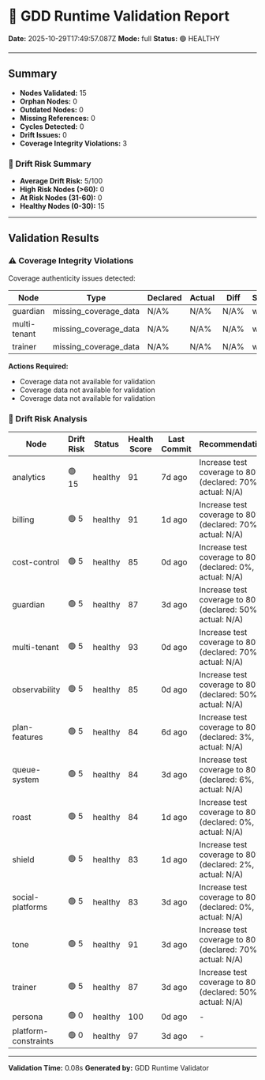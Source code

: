 # 🧩 GDD Runtime Validation Report

**Date:** 2025-10-29T17:49:57.087Z
**Mode:** full
**Status:** 🟢 HEALTHY

---

## Summary

- **Nodes Validated:** 15
- **Orphan Nodes:** 0
- **Outdated Nodes:** 0
- **Missing References:** 0
- **Cycles Detected:** 0
- **Drift Issues:** 0
- **Coverage Integrity Violations:** 3

### 🔮 Drift Risk Summary

- **Average Drift Risk:** 5/100
- **High Risk Nodes (>60):** 0
- **At Risk Nodes (31-60):** 0
- **Healthy Nodes (0-30):** 15

---

## Validation Results

### ⚠️ Coverage Integrity Violations

Coverage authenticity issues detected:

| Node | Type | Declared | Actual | Diff | Severity |
|------|------|----------|--------|------|----------|
| guardian | missing_coverage_data | N/A% | N/A% | N/A% | warning |
| multi-tenant | missing_coverage_data | N/A% | N/A% | N/A% | warning |
| trainer | missing_coverage_data | N/A% | N/A% | N/A% | warning |

**Actions Required:**
- Coverage data not available for validation
- Coverage data not available for validation
- Coverage data not available for validation

### 🔮 Drift Risk Analysis

| Node | Drift Risk | Status | Health Score | Last Commit | Recommendations |
|------|------------|--------|--------------|-------------|-----------------|
| analytics | 🟢 15 | healthy | 91 | 7d ago | Increase test coverage to 80%+ (declared: 70%, actual: N/A) |
| billing | 🟢 5 | healthy | 91 | 1d ago | Increase test coverage to 80%+ (declared: 70%, actual: N/A) |
| cost-control | 🟢 5 | healthy | 85 | 0d ago | Increase test coverage to 80%+ (declared: 0%, actual: N/A) |
| guardian | 🟢 5 | healthy | 87 | 3d ago | Increase test coverage to 80%+ (declared: 50%, actual: N/A) |
| multi-tenant | 🟢 5 | healthy | 93 | 0d ago | Increase test coverage to 80%+ (declared: 70%, actual: N/A) |
| observability | 🟢 5 | healthy | 85 | 0d ago | Increase test coverage to 80%+ (declared: 50%, actual: N/A) |
| plan-features | 🟢 5 | healthy | 84 | 6d ago | Increase test coverage to 80%+ (declared: 3%, actual: N/A) |
| queue-system | 🟢 5 | healthy | 84 | 3d ago | Increase test coverage to 80%+ (declared: 6%, actual: N/A) |
| roast | 🟢 5 | healthy | 84 | 1d ago | Increase test coverage to 80%+ (declared: 0%, actual: N/A) |
| shield | 🟢 5 | healthy | 83 | 1d ago | Increase test coverage to 80%+ (declared: 2%, actual: N/A) |
| social-platforms | 🟢 5 | healthy | 83 | 3d ago | Increase test coverage to 80%+ (declared: 0%, actual: N/A) |
| tone | 🟢 5 | healthy | 91 | 3d ago | Increase test coverage to 80%+ (declared: 70%, actual: N/A) |
| trainer | 🟢 5 | healthy | 87 | 3d ago | Increase test coverage to 80%+ (declared: 50%, actual: N/A) |
| persona | 🟢 0 | healthy | 100 | 0d ago | - |
| platform-constraints | 🟢 0 | healthy | 97 | 3d ago | - |

---

**Validation Time:** 0.08s
**Generated by:** GDD Runtime Validator
